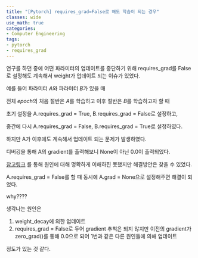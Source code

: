 ```yaml
---
title: "[Pytorch] requires_grad=False로 해도 학습이 되는 경우"
classes: wide
use_math: true
categories:
- Computer Engineering
tags:
- pytorch
- requires_grad
---
```


연구를 하던 중에 어떤 파라미터의 업데이트를 중단하기 위해 requires_grad를 False로 설정해도 계속해서 weight가 업데이트 되는 이슈가 있었다. 

예를 들어 파라미터 $A$와 파라미터 $B$가 있을 때

전체 $epoch$의 처음 절반은 $A$를 학습하고 이후 절반은 $B$를 학습하고자 할 때

초기 설정을 A.requires_grad = True, B.requires_grad = False로 설정하고, 

중간에 다시 A.requires_grad = False, B.requires_grad = True로 설정하였다. 

하지만 A가 이후에도 계속해서 업데이트 되는 문제가 발생하였다.

디버깅을 통해 A의 gradient를 출력해보니 None이 아닌 0.0이 출력되었다. 

[참고링크](https://stackoverflow.com/questions/53159427/pytorch-freeze-weights-and-update-param-groups) 를 통해 원인에 대해 명확하게 이해하진 못했지만 해결방안은 찾을 수 있었다.

A.requires_grad = False를 할 때 동시에 A.grad = None으로 설정해주면 해결이 되었다.

why????

생각나는 원인은 

1. weight_decay에 의한 업데이트
2. requires_grad = False로 두어 gradient 추척은 되지 않지만 이전의 gradient가 zero_grad()를 통해 0.0으로 되어 1번과 같은 다른 원인들에 의해 업데이트

정도가 있는 것 같다. 